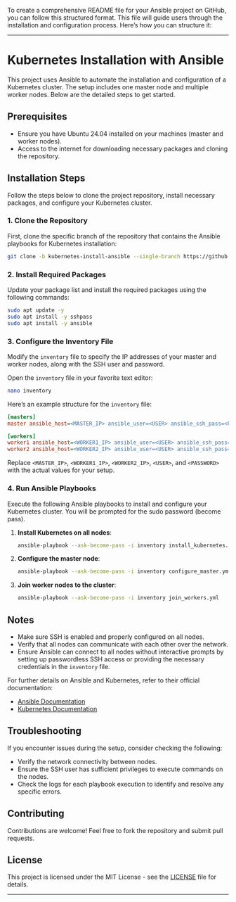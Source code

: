 To create a comprehensive README file for your Ansible project on GitHub, you can follow this structured format. This file will guide users through the installation and configuration process. Here’s how you can structure it:

---

# Kubernetes Installation with Ansible

This project uses Ansible to automate the installation and configuration of a Kubernetes cluster. The setup includes one master node and multiple worker nodes. Below are the detailed steps to get started.

## Prerequisites

- Ensure you have Ubuntu 24.04 installed on your machines (master and worker nodes).
- Access to the internet for downloading necessary packages and cloning the repository.

## Installation Steps

Follow the steps below to clone the project repository, install necessary packages, and configure your Kubernetes cluster.

### 1. Clone the Repository

First, clone the specific branch of the repository that contains the Ansible playbooks for Kubernetes installation:

```bash
git clone -b kubernetes-install-ansible --single-branch https://github.com/david11alonso/devops.git
```

### 2. Install Required Packages

Update your package list and install the required packages using the following commands:

```bash
sudo apt update -y
sudo apt install -y sshpass
sudo apt install -y ansible
```

### 3. Configure the Inventory File

Modify the `inventory` file to specify the IP addresses of your master and worker nodes, along with the SSH user and password.

Open the `inventory` file in your favorite text editor:

```bash
nano inventory
```

Here’s an example structure for the `inventory` file:

```ini
[masters]
master ansible_host=<MASTER_IP> ansible_user=<USER> ansible_ssh_pass=<PASSWORD>

[workers]
worker1 ansible_host=<WORKER1_IP> ansible_user=<USER> ansible_ssh_pass=<PASSWORD>
worker2 ansible_host=<WORKER2_IP> ansible_user=<USER> ansible_ssh_pass=<PASSWORD>
```

Replace `<MASTER_IP>`, `<WORKER1_IP>`, `<WORKER2_IP>`, `<USER>`, and `<PASSWORD>` with the actual values for your setup.

### 4. Run Ansible Playbooks

Execute the following Ansible playbooks to install and configure your Kubernetes cluster. You will be prompted for the sudo password (become pass).

1. **Install Kubernetes on all nodes**:
   ```bash
   ansible-playbook --ask-become-pass -i inventory install_kubernetes.yml
   ```

2. **Configure the master node**:
   ```bash
   ansible-playbook --ask-become-pass -i inventory configure_master.yml
   ```

3. **Join worker nodes to the cluster**:
   ```bash
   ansible-playbook --ask-become-pass -i inventory join_workers.yml
   ```

## Notes

- Make sure SSH is enabled and properly configured on all nodes.
- Verify that all nodes can communicate with each other over the network.
- Ensure Ansible can connect to all nodes without interactive prompts by setting up passwordless SSH access or providing the necessary credentials in the `inventory` file.

For further details on Ansible and Kubernetes, refer to their official documentation:

- [Ansible Documentation](https://docs.ansible.com/)
- [Kubernetes Documentation](https://kubernetes.io/docs/)

## Troubleshooting

If you encounter issues during the setup, consider checking the following:

- Verify the network connectivity between nodes.
- Ensure the SSH user has sufficient privileges to execute commands on the nodes.
- Check the logs for each playbook execution to identify and resolve any specific errors.

## Contributing

Contributions are welcome! Feel free to fork the repository and submit pull requests.

## License

This project is licensed under the MIT License - see the [LICENSE](LICENSE) file for details.

---
